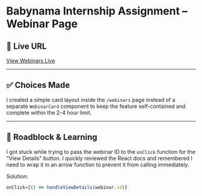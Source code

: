 
# Babynama Internship Assignment – Webinar Page

## 🔗 Live URL
[View Webinars Live](https://your-vercel-deployment-url.vercel.app/webinars)

---

## ✅ Choices Made
I created a simple card layout inside the `/webinars` page instead of a separate `WebinarCard` component to keep the feature self-contained and complete within the 2-4 hour limit.

---

## 🧠 Roadblock & Learning
I got stuck while trying to pass the webinar ID to the `onClick` function for the "View Details" button. I quickly reviewed the React docs and remembered I need to wrap it in an arrow function to prevent it from calling immediately.

Solution:
```jsx
onClick={() => handleViewDetails(webinar.id)}


